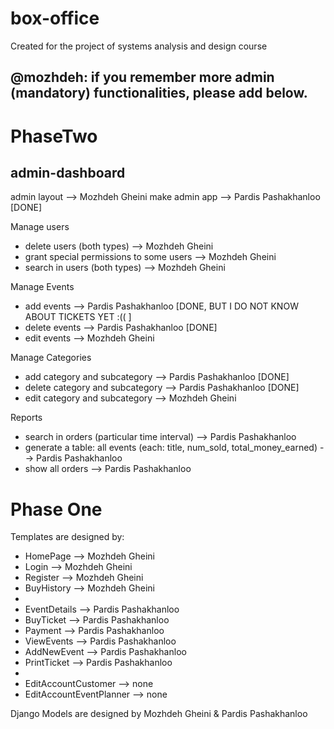 # box-office
Created for the project of systems analysis and design course

@mozhdeh: if you remember more admin (mandatory) functionalities, please add below.
------------------------------------------------------------------------------------

PhaseTwo
===============
admin-dashboard
--------------
admin layout  --> Mozhdeh Gheini
make admin app --> Pardis Pashakhanloo [DONE]

Manage users
* delete users (both types) --> Mozhdeh Gheini
* grant special permissions to some users --> Mozhdeh Gheini
* search in users (both types) --> Mozhdeh Gheini

Manage Events
* add events --> Pardis Pashakhanloo [DONE, BUT I DO NOT KNOW ABOUT TICKETS YET :(( ]
* delete events --> Pardis Pashakhanloo [DONE]
* edit events --> Mozhdeh Gheini

Manage Categories
* add category and subcategory --> Pardis Pashakhanloo [DONE]
* delete category and subcategory --> Pardis Pashakhanloo [DONE]
* edit category and subcategory --> Mozhdeh Gheini

Reports
* search in orders (particular time interval) --> Pardis Pashakhanloo
* generate a table: all events (each: title, num_sold, total_money_earned) --> Pardis Pashakhanloo
* show all orders --> Pardis Pashakhanloo

Phase One
===============
Templates are designed by:
* HomePage    --> Mozhdeh Gheini
* Login       --> Mozhdeh Gheini
* Register    --> Mozhdeh Gheini
* BuyHistory  --> Mozhdeh Gheini
* 
* EventDetails  --> Pardis Pashakhanloo
* BuyTicket     --> Pardis Pashakhanloo
* Payment       --> Pardis Pashakhanloo
* ViewEvents    --> Pardis Pashakhanloo
* AddNewEvent   --> Pardis Pashakhanloo
* PrintTicket	--> Pardis Pashakhanloo
* 
* EditAccountCustomer --> none
* EditAccountEventPlanner --> none

Django Models are designed by Mozhdeh Gheini & Pardis Pashakhanloo

